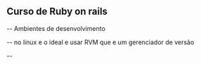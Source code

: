 ## Curso de Ruby on rails


-- Ambientes de desenvolvimento

-- no linux e o ideal e usar RVM que e um gerenciador de versão 

-- 